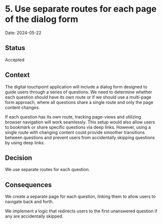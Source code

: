 # 5. Use separate routes for each page of the dialog form

Date: 2024-05-22

## Status

Accepted

## Context

The digital touchpoint application will include a dialog form designed to guide users through a series of questions.
We need to determine whether each question should have its own route or if we should use a multi-page form approach,
where all questions share a single route and only the page content changes.

If each question has its own route, tracking page-views and utilizing browser navigation will work seamlessly.
This setup would also allow users to bookmark or share specific questions via deep links. However, using a single
route with changing content could provide smoother transitions between questions and prevent users from accidentally
skipping questions by using deep links.

## Decision

We use separate routes for each question.

## Consequences

We create a separate page for each question, linking them to allow users to navigate back and forth.

We implement a logic that redirects users to the first unanswered question if any are accidentally skipped.
